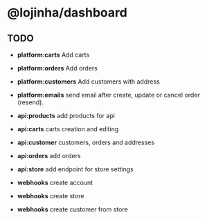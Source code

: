 # @lojinha/dashboard

## TODO

- **platform:carts** Add carts
- **platform:orders** Add orders
- **platform:customers** Add customers with address
- **platform:emails** send email after create, update or cancel order (resend).

- **api:products** add products for api
- **api:carts** carts creation and editing
- **api:customer** customers, orders and addresses
- **api:orders** add orders
- **api:store** add endpoint for store settings

- **webhooks** create account
- **webhooks** create store
- **webhooks** create customer from store
